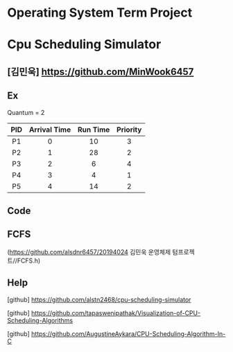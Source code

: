 # Operating System Term Project


# Cpu Scheduling Simulator


## [김민욱] https://github.com/MinWook6457

## Ex
Quantum = 2

|PID|Arrival Time|Run Time|Priority|
|:-:|:-:|:-:|:-:|
|P1|0|10|3|
|P2|1|28|2|
|P3|2|6|4|
|P4|3|4|1|
|P5|4|14|2|


## Code

## FCFS
(https://github.com/alsdnr6457/20194024 김민욱 운영체제 텀프로젝트//FCFS.h)


## Help
[github] https://github.com/alstn2468/cpu-scheduling-simulator

[github] https://github.com/tapaswenipathak/Visualization-of-CPU-Scheduling-Algorithms

[github] https://github.com/AugustineAykara/CPU-Scheduling-Algorithm-In-C 
